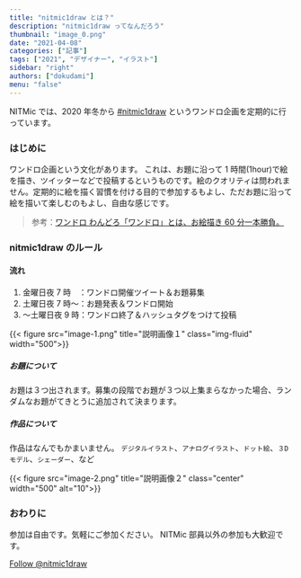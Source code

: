 ```yaml
---
title: "nitmic1draw とは？"
description: "nitmic1draw ってなんだろう"
thumbnail: "image_0.png"
date: "2021-04-08"
categories: ["記事"]
tags: ["2021", "デザイナー", "イラスト"]
sidebar: "right"
authors: ["dokudami"]
menu: "false"
---
```


NITMic では、2020 年冬から [#nitmic1draw](https://x.com/search?q=%23nitmic1draw&src=hashtag_click&f=live) というワンドロ企画を定期的に行っています。

### はじめに

ワンドロ企画という文化があります。
これは、お題に沿って 1 時間(1hour)で絵を描き、ツイッターなどで投稿するというものです。絵のクオリティは問われません。定期的に絵を描く習慣を付ける目的で参加するもよし、ただお題に沿って絵を描いて楽しむのもよし、自由な感じです。

> 参考：[ワンドロ わんどろ「ワンドロ」とは、お絵描き 60 分一本勝負。](https://dic.pixiv.net/a/%E3%83%AF%E3%83%B3%E3%83%89%E3%83%AD)

### nitmic1draw のルール

#### 流れ

1. 金曜日夜 7 時　：ワンドロ開催ツイート＆お題募集
2. 土曜日夜 7 時～：お題発表＆ワンドロ開始
3. ～土曜日夜 9 時：ワンドロ終了＆ハッシュタグをつけて投稿

<div class="col">
    <div class="row justify-content-center">
        {{< figure src="image-1.png" title="説明画像１" class="img-fluid" width="500">}}
    </div>
</div>

##### お題について

お題は３つ出されます。募集の段階でお題が３つ以上集まらなかった場合、ランダムなお題がてきとうに追加されて決まります。

##### 作品について

作品はなんでもかまいません。
`デジタルイラスト`、`アナログイラスト`、`ドット絵`、`３Dモデル`、`シェーダー`、など

<div class="col">
    <div class="row justify-content-center">
        {{< figure src="image-2.png" title="説明画像２" class="center" width="500" alt="10">}}
    </div>
</div>

### おわりに

参加は自由です。気軽にご参加ください。
NITMic 部員以外の参加も大歓迎です。

<a href="https://x.com/nitmic1draw?ref_src=twsrc%5Etfw" class="twitter-follow-button" data-show-count="false">Follow @nitmic1draw</a><script async src="https://platform.twitter.com/widgets.js" charset="utf-8"></script>

<link href="/dist/css/center.css" rel="stylesheet">
